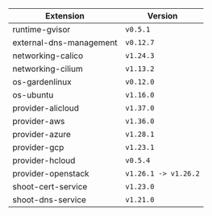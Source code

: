 | Extension      |  Version | 
| ----------- | ----------- |
|runtime-gvisor|```v0.5.1```|
|external-dns-management|```v0.12.7```|
|networking-calico|```v1.24.3```|
|networking-cilium|```v1.13.2```|
|os-gardenlinux|```v0.12.0```|
|os-ubuntu|```v1.16.0```|
|provider-alicloud|```v1.37.0```|
|provider-aws|```v1.36.0```|
|provider-azure|```v1.28.1```|
|provider-gcp|```v1.23.1```|
|provider-hcloud|```v0.5.4```|
|provider-openstack|```v1.26.1 -> v1.26.2```|
|shoot-cert-service|```v1.23.0```|
|shoot-dns-service|```v1.21.0```|
